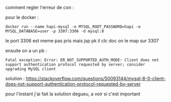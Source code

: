 comment regler l'erreur de con : 

pour le docker : 

```
docker run --name hapi-mysql -e MYSQL_ROOT_PASSWORD=hapi -e MYSQL_DATABASE=user -p 3307:3306 -d mysql:8
```

le port 3306 est meme pas pris mais jsp pk il clc doc on le map sur 3307

ensuite on a un pb : 
```
Fatal exception: Error: ER_NOT_SUPPORTED_AUTH_MODE: Client does not support authentication protocol requested by server; consider upgrading MySQL client
```

solution : 
https://stackoverflow.com/questions/50093144/mysql-8-0-client-does-not-support-authentication-protocol-requested-by-server

pour l'instant j'ai fait la solution degueu, a voir si c'est important